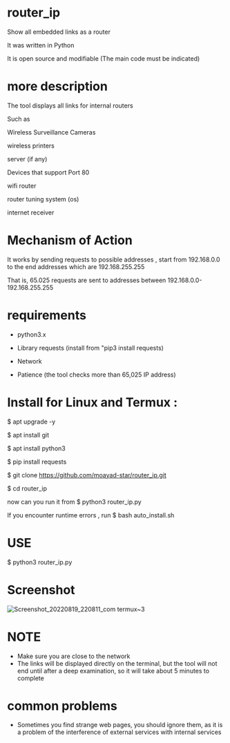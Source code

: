 
# router_ip 

Show all embedded links as a router 

It was written in Python 

It is open source and modifiable (The main code must be indicated) 


# more description 

The tool displays all links for internal routers 

Such as 

Wireless Surveillance Cameras 

wireless printers 

server (if any) 

Devices that support Port 80 

wifi router 

router tuning system (os) 

internet receiver 


#  Mechanism of Action 

It works by sending requests to possible addresses , start from 192.168.0.0 to the end addresses which are 192.168.255.255 

That is, 65.025 requests are sent to addresses between 192.168.0.0-192.168.255.255

# requirements 

* python3.x

* Library requests (install from "pip3 install requests) 

* Network 

* Patience (the tool checks more than 65,025 IP address)

# Install for Linux and Termux :

$ apt upgrade -y 

$ apt install git 

$ apt install python3 

$ pip install requests 

$ git clone https://github.com/moayad-star/router_ip.git 

$ cd router_ip 

now can you run it from $ python3 router_ip.py 

If you encounter runtime errors , run $ bash auto_install.sh



# USE 

$ python3 router_ip.py



# Screenshot 

![Screenshot_20220819_220811_com termux~3](https://user-images.githubusercontent.com/60769512/185690427-99f7e3c7-5b5a-4759-84f5-f23167cc60f0.jpg) 

# NOTE 


* Make sure you are close to the network 
* The links will be displayed directly on the terminal, but the tool will not end until after a deep examination, so it will take about 5 minutes to complete 


# common problems 

* Sometimes you find strange web pages, you should ignore them, as it is a problem of the interference of external services with internal services
